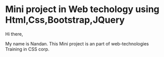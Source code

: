 # Mini project in Web techology using Html,Css,Bootstrap,JQuery

Hi there,

 My name is Nandan.
 This Mini project is an part of web-technologies Training  in CSS corp.
 

